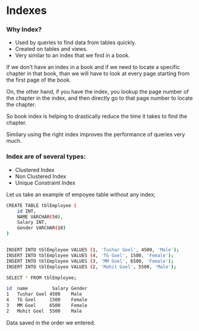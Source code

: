 # Indexes

### Why Index?
 
* Used by queries to find data from tables quickly. 
* Created on tables and views. 
* Very similar to an index that we find in a book. 
 
<p>
  If we don't have an index in a book and if we need to locate a specific chapter in that book, 
  than we will have to look at every page starting from the first page of the book. 

  On, the other hand, if you have the index, you lookup the page number of the chapter in the index,
  and then directly go to that page number to locate the chapter. 
  
  So book index is helping to drastically reduce the time it takes to find the chapter. 
  
  Similary using the right index improves the performance of queries very much.

</p>

### Index are of several types:
* Clustered Index
* Non Clustered Index
* Unique Constraint Index


Let us take an example of empoyee table without any index;

```bash
CREATE TABLE tblEmployee (
	id INT,
	NAME VARCHAR(50),
	Salary INT,
	Gender VARCHAR(10) 
)


INSERT INTO tblEmployee VALUES (1, 'Tushar Goel', 4500, 'Male');
INSERT INTO tblEmployee VALUES (4, 'TG Goel', 1500, 'Female');
INSERT INTO tblEmployee VALUES (3, 'MM Goel', 6500, 'Female');
INSERT INTO tblEmployee VALUES (2, 'Mohit Goel', 5500, 'Male');

SELECT * FROM tblEmployee;

id	name	     Salary	Gender
1	Tushar Goel	4500	Male
4	TG Goel		1500	Female
3	MM Goel		6500	Female
2	Mohit Goel	5500	Male

```
Data saved in the order we entered.
